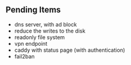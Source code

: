 Pending Items
-------------
* dns server, with ad block
* reduce the writes to the disk
* readonly file system
* vpn endpoint
* caddy with status page (with authentication)
* fail2ban
